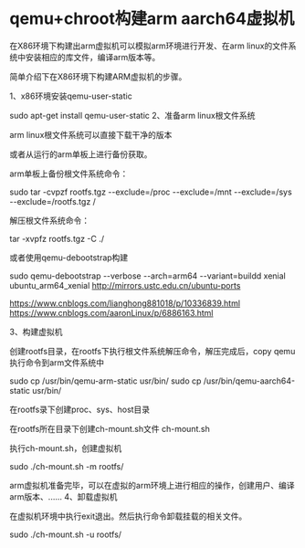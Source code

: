 # qemu+chroot构建arm aarch64虚拟机


在X86环境下构建出arm虚拟机可以模拟arm环境进行开发、在arm linux的文件系统中安装相应的库文件，编译arm版本等。

简单介绍下在X86环境下构建ARM虚拟机的步骤。

 
1、x86环境安装qemu-user-static

sudo apt-get install qemu-user-static
2、准备arm linux根文件系统

arm linux根文件系统可以直接下载干净的版本

或者从运行的arm单板上进行备份获取。

arm单板上备份根文件系统命令：

sudo tar -cvpzf rootfs.tgz --exclude=/proc --exclude=/mnt --exclude=/sys --exclude=/rootfs.tgz /

解压根文件系统命令：

tar -xvpfz rootfs.tgz -C ./

或者使用qemu-debootstrap构建

sudo qemu-debootstrap --verbose --arch=arm64 --variant=buildd xenial  ubuntu_arm64_xenial  http://mirrors.ustc.edu.cn/ubuntu-ports

https://www.cnblogs.com/lianghong881018/p/10336839.html
https://www.cnblogs.com/aaronLinux/p/6886163.html

3、构建虚拟机

创建rootfs目录，在rootfs下执行根文件系统解压命令，解压完成后，copy qemu执行命令到arm文件系统中

sudo cp /usr/bin/qemu-arm-static usr/bin/
sudo cp /usr/bin/qemu-aarch64-static usr/bin/

在rootfs录下创建proc、sys、host目录

在rootfs所在目录下创建ch-mount.sh文件
ch-mount.sh

执行ch-mount.sh，创建虚拟机

sudo ./ch-mount.sh -m rootfs/

arm虚拟机准备完毕，可以在虚拟的arm环境上进行相应的操作，创建用户、编译arm版本、......
4、卸载虚拟机

在虚拟机环境中执行exit退出。然后执行命令卸载挂载的相关文件。

 

sudo ./ch-mount.sh -u rootfs/

 
